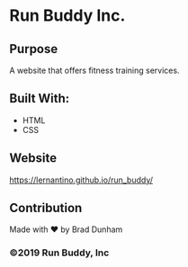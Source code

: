 # Run Buddy Inc.

## Purpose
A website that offers fitness training services.

## Built With:
* HTML
* CSS

## Website
https://lernantino.github.io/run_buddy/

## Contribution

Made with ❤️ by Brad Dunham

### ©️2019 Run Buddy, Inc 
